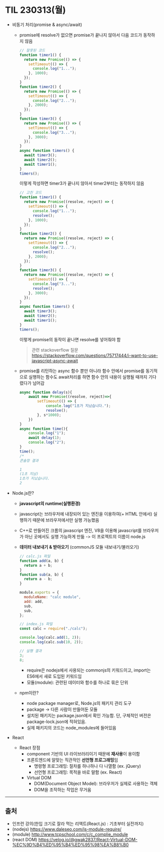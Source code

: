 # TIL 230313(월)

- 비동기 처리(promise & async/await)

  - promise에 resolve가 없으면 promise가 끝나지 않아서 다음 코드가 동작하지 않음
    ```javascript
    // 잘못된 코드
    function timer1() {
      return new Promise(() => {
        setTimeout(() => {
          console.log("1...");
        }, 1000);
      });
    }
    function timer2() {
      return new Promise(() => {
        setTimeout(() => {
          console.log("2...");
        }, 2000);
      });
    }
    function timer3() {
      return new Promise(() => {
        setTimeout(() => {
          console.log("3...");
        }, 3000);
      });
    }
    async function timers() {
      await timer3();
      await timer2();
      await timer1();
    }
    timers();
    ```
    이렇게 작성하면 timer3가 끝나지 않아서 timer2부터는 동작하지 않음
    ```javascript
    // 고친 코드
    function timer1() {
      return new Promise((resolve, reject) => {
        setTimeout(() => {
          console.log("1...");
          resolve();
        }, 1000);
      });
    }
    function timer2() {
      return new Promise((resolve, reject) => {
        setTimeout(() => {
          console.log("2...");
          resolve();
        }, 2000);
      });
    }
    function timer3() {
      return new Promise((resolve, reject) => {
        setTimeout(() => {
          console.log("3...");
          resolve();
        }, 3000);
      });
    }
    async function timers() {
      await timer3();
      await timer2();
      await timer1();
    }
    timers();
    ```
    이렇게 promise의 동작이 끝나면 resolve를 넣어줘야 함
    > 관련 stackoverflow 질문  
    >  https://stackoverflow.com/questions/75717444/i-want-to-use-javascript-async-await
  - promise를 리턴하는 async 함수 뿐만 아니라 함수 안에서 promise를 동기적으로 실행하는 함수도 await처리를 하면 함수 안의 내용이 실행될 때까지 기다렸다가 넘어감

    ```javascript
    async function delay(s){
        await new Promise((resolve, reject)=>{
            setTimeout(() => {
                console.log("1초가 지났습니다.");
                resolve();
            }, s*1000);
        })
    }
    async function time(){
        console.log("1");
        await delay(1);
        console.log("2");
    }
    time();
    /*
    콘솔창 결과

    1
    (1초 지남)
    1초가 지났습니다.
    2
    ```

- Node.js란?

  - **javascript의 runtime(실행환경)**
  - javascript는 브라우저에 내장되어 있는 엔진을 이용하여(+ HTML 안에서) 실행하기 때문에 브라우저에서만 실행 가능했음
  - C++로 만들어진 크롬의 javascript 엔진, V8을 이용해 javascript를 브라우저가 아닌 곳에서도 실행 가능하게 만듦 -> 이 프로젝트의 이름이 node.js
  - **데이터 내보내기 & 받아오기** (commonJS 모듈 내보내기/불러오기)

    ```javascript
    // calc.js 파일
    function add(a, b) {
      return a + b;
    }
    function sub(a, b) {
      return a - b;
    }

    module.exports = {
      moduleName: "calc module",
      add: add,
      sub,
      sub,
    };
    ```

    ```javascript
    // index.js 파일
    const calc = require("./calc");

    console.log(calc.add(1, 2));
    console.log(calc.sub(10, 2));
    ```

    ```javascript
    // 실행 결과
    3;
    8;
    ```

    - require은 nodejs에서 사용되는 commonjs의 키워드이고, import는 ES6에서 새로 도입된 키워드임
    - 모듈(module): 관련된 데이터와 함수를 하나로 묶은 단위

  - npm이란?
    - node package manager로, Node.js의 패키지 관리 도구
    - package -> 다른 사람이 만들어둔 모듈
    - 설치된 패키지는 package.json에서 확인 가능함. 단, 구체적인 버전은 package-lock.json에 적혀있음.
    - 실제 패키지의 코드는 node_modules에 들어있음

- React
  - React 장점
    - component 기반의 UI 라이브러리이기 때문에 **재사용**이 용이함
    - 프론트엔드에 알맞는 직관적인 **선언형 프로그래밍**임
      - 명령형 프로그래밍: 절차를 하나하나 다 나열함 (ex. jQuery)
      - 선언형 프로그래밍: 목적을 바로 말함 (ex. React)
    - Virtual DOM
      - DOM(Document Object Model): 브라우저가 실제로 사용하는 객체
      - DOM을 조작하는 작업은 무거움

---

## 출처

- 인프런 강의(한입 크기로 잘라 먹는 리액트(React.js) : 기초부터 실전까지)
- (nodejs) https://www.daleseo.com/js-module-require/
- (module) http://www.tcpschool.com/c/c_complie_module
- (react DOM) https://velog.io/@gwak2837/React-Virtual-DOM-%EC%9D%B4%ED%95%B4%ED%95%98%EA%B8%B0

